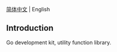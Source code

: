[简体中文](./README.zh-CN.md) | English

## Introduction
Go development kit, utility function library.

